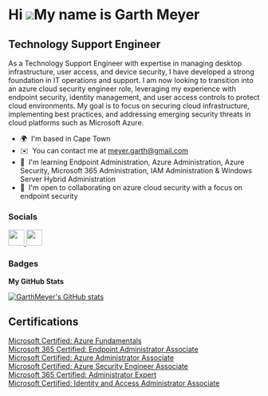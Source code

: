 Hi ![](https://user-images.githubusercontent.com/18350557/176309783-0785949b-9127-417c-8b55-ab5a4333674e.gif)My name is Garth Meyer
===================================================================================================================================

Technology Support Engineer
---------------------------

As a Technology Support Engineer with expertise in managing desktop infrastructure, user access, and device security, I have developed a strong foundation in IT operations and support. I am now looking to transition into an azure cloud security engineer role, leveraging my experience with endpoint security, identity management, and user access controls to protect cloud environments. My goal is to focus on securing cloud infrastructure, implementing best practices, and addressing emerging security threats in cloud platforms such as Microsoft Azure.

* 🌍  I'm based in Cape Town
* ✉️  You can contact me at [meyer.garth@gmail.com](mailto:meyer.garth@gmail.com)
* 🧠  I'm learning Endpoint Administration, Azure Administration, Azure Security, Microsoft 365 Administration, IAM Administration & Windows Server Hybrid Administration
* 🤝  I'm open to collaborating on azure cloud security with a focus on endpoint security


### Socials

<p align="left"> <a href="https://www.github.com/GarthMeyer" target="_blank" rel="noreferrer"> <picture> <source media="(prefers-color-scheme: dark)" srcset="https://raw.githubusercontent.com/danielcranney/readme-generator/main/public/icons/socials/github-dark.svg" /> <source media="(prefers-color-scheme: light)" srcset="https://raw.githubusercontent.com/danielcranney/readme-generator/main/public/icons/socials/github.svg" /> <img src="https://raw.githubusercontent.com/danielcranney/readme-generator/main/public/icons/socials/github.svg" width="32" height="32" /> </picture> </a> <a href="https://www.linkedin.com/in/garth-meyer/" target="_blank" rel="noreferrer"> <picture> <source media="(prefers-color-scheme: dark)" srcset="https://raw.githubusercontent.com/danielcranney/readme-generator/main/public/icons/socials/linkedin-dark.svg" /> <source media="(prefers-color-scheme: light)" srcset="https://raw.githubusercontent.com/danielcranney/readme-generator/main/public/icons/socials/linkedin.svg" /> <img src="https://raw.githubusercontent.com/danielcranney/readme-generator/main/public/icons/socials/linkedin.svg" width="32" height="32" /> </picture> </a></p>

### Badges

<b>My GitHub Stats</b>

<a href="http://www.github.com/GarthMeyer"><img src="https://github-readme-stats.vercel.app/api?username=GarthMeyer&show_icons=true&hide=&count_private=true&title_color=0891b2&text_color=ffffff&icon_color=0891b2&bg_color=1c1917&hide_border=true&show_icons=true" alt="GarthMeyer's GitHub stats" /></a>

## Certifications
<div>
<a href="https://learn.microsoft.com/api/credentials/share/en-us/GarthMeyer-0546/62A2452FD5FA52DB?sharingId=134D621588E15CA0">Microsoft Certified: Azure Fundamentals</a><br>
<a href="https://learn.microsoft.com/api/credentials/share/en-us/GarthMeyer-0546/B12D1C2AC01D57E7?sharingId=134D621588E15CA0">Microsoft 365 Certified: Endpoint Administrator Associate</a><br>
<a href="https://learn.microsoft.com/api/credentials/share/en-us/GarthMeyer-0546/EF4D6A035A3B7604?sharingId=134D621588E15CA0">Microsoft Certified: Azure Administrator Associate</a><br>
<a href="https://learn.microsoft.com/en-us/users/garthmeyer-0546/credentials/certification/azure-security-engineer?tab=credentials-tab">Microsoft Certified: Azure Security Engineer Associate</a><br>
<a href="https://learn.microsoft.com/en-us/users/garthmeyer-0546/credentials/certification/m365-enterprise-administrator?tab=credentials-tab">Microsoft 365 Certified: Administrator Expert</a><br>
<a href="https://learn.microsoft.com/en-us/users/garthmeyer-0546/credentials/certification/identity-and-access-administrator?tab=credentials-tab">Microsoft Certified: Identity and Access Administrator Associate</a>
</div>
